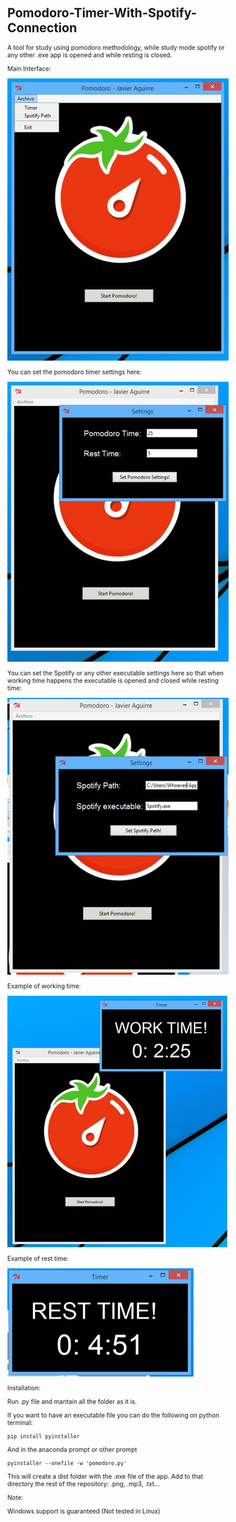 # Pomodoro-Timer-With-Spotify-Connection
A tool for study using pomodoro methodology, while study mode spotify or any other .exe app is opened and while resting is closed.

Main Interface:

![plot](./imageExamples/pomo.jpg)

You can set the pomodoro timer settings here:

![plot](./imageExamples/pomoSettings1.jpg)

You can set the Spotify or any other executable settings here so that when working time happens the executable is opened and closed while resting time:

![plot](./imageExamples/pomoSettings2.jpg)

Example of working time:

![plot](./imageExamples/pomoexample1.jpg)

Example of rest time:

![plot](./imageExamples/pomoExample2.jpg)

Installation:

Run .py file and mantain all the folder as it is.

If you want to have an executable file you can do the following on python terminal:

```
pip install pyinstaller
```
And in the anaconda prompt or other prompt

```
pyinstaller --onefile -w 'pomodoro.py'
```

This will create a dist folder with the .exe file of the app. Add to that directory the rest of the repository: .png, .mp3, .txt... 


Note:

Windows support is guaranteed (Not tested in Linux)
